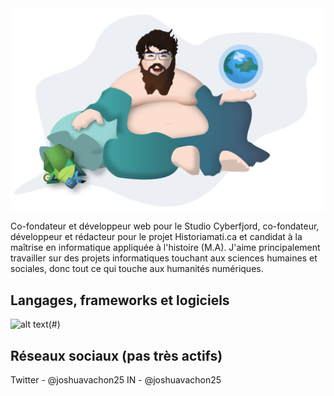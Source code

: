 <img align="center" src="/assets/shudai_anim.svg" />

Co-fondateur et développeur web pour le Studio Cyberfjord, co-fondateur, développeur et rédacteur pour le projet Historiamati.ca et candidat à la maîtrise en informatique appliquée à l'histoire (M.A). J'aime principalement travailler sur des projets informatiques touchant aux sciences humaines et sociales, donc tout ce qui touche aux humanités numériques. 

## Langages, frameworks et logiciels
![alt text](https://img.shields.io/badge/WEB-HTML_5-informational?style=flat&logo=html5&logoColor=white&color=2bbc8a "HTML 5")(#)

## Réseaux sociaux (pas très actifs)
Twitter - @joshuavachon25
IN - @joshuavachon25
